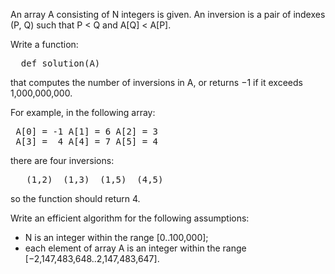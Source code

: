 An array A consisting of N integers is given. An inversion is a pair of indexes (P, Q) such that P < Q and A[Q] < A[P].

Write a function:
<pre>
  def solution(A)
</pre>

that computes the number of inversions in A, or returns −1 if it exceeds 1,000,000,000.

For example, in the following array:
<pre>
 A[0] = -1 A[1] = 6 A[2] = 3
 A[3] =  4 A[4] = 7 A[5] = 4
</pre>
there are four inversions:
<pre>
   (1,2)  (1,3)  (1,5)  (4,5)
</pre>
so the function should return 4.

Write an efficient algorithm for the following assumptions:
- N is an integer within the range [0..100,000];
- each element of array A is an integer within the range [−2,147,483,648..2,147,483,647].